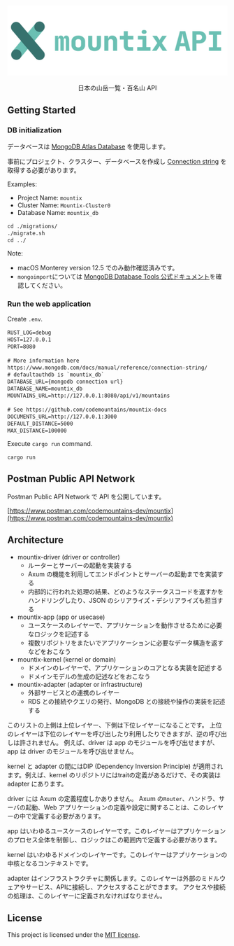 <div align="center">
  <img src="assets/mountix-logo.png" alt="mountix api"/>
  <p>日本の山岳一覧・百名山 API</p>
</div>

## Getting Started

### DB initialization

データベースは [MongoDB Atlas Database](https://www.mongodb.com/ja-jp/atlas/database) を使用します。

事前にプロジェクト、クラスター、データベースを作成し [Connection string](https://www.mongodb.com/docs/manual/reference/connection-string/) を取得する必要があります。

Examples:

- Project Name: `mountix`
- Cluster Name: `Mountix-Cluster0`
- Database Name: `mountix_db`

```shell
cd ./migrations/
./migrate.sh
cd ../
```

Note:

- macOS Monterey version 12.5 でのみ動作確認済みです。
- `mongoimport`については [MongoDB Database Tools 公式ドキュメント](https://www.mongodb.com/docs/database-tools/)を確認してください。


### Run the web application

Create `.env`.

```text:.env
RUST_LOG=debug
HOST=127.0.0.1
PORT=8080

# More information here https://www.mongodb.com/docs/manual/reference/connection-string/
# defaultauthdb is `mountix_db`
DATABASE_URL={mongodb connection url}
DATABASE_NAME=mountix_db
MOUNTAINS_URL=http://127.0.0.1:8080/api/v1/mountains

# See https://github.com/codemountains/mountix-docs
DOCUMENTS_URL=http://127.0.0.1:3000
DEFAULT_DISTANCE=5000
MAX_DISTANCE=100000
```

Execute `cargo run` command.

```shell
cargo run
```

## Postman Public API Network

Postman Public API Network で API を公開しています。

[https://www.postman.com/codemountains-dev/mountix](https://www.postman.com/codemountains-dev/mountix)

## Architecture

- mountix-driver (driver or controller)
  - ルーターとサーバーの起動を実装する
  - Axum の機能を利用してエンドポイントとサーバーの起動までを実装する
  - 内部的に行われた処理の結果、どのようなステータスコードを返すかをハンドリングしたり、JSON のシリアライズ・デシリアライズも担当する
- mountix-app (app or usecase)
  - ユースケースのレイヤーで、アプリケーションを動作させるために必要なロジックを記述する
  - 複数リポジトリをまたいでアプリケーションに必要なデータ構造を返すなどをおこなう
- mountix-kernel (kernel or domain)
  - ドメインのレイヤーで、アプリケーションのコアとなる実装を記述する
  - ドメインモデルの生成の記述などをおこなう
- mountix-adapter (adapter or infrastructure)
  - 外部サービスとの連携のレイヤー
  - RDS との接続やクエリの発行、MongoDB との接続や操作の実装を記述する

このリストの上側は上位レイヤー、下側は下位レイヤーになることです。
上位のレイヤーは下位のレイヤーを呼び出したり利用したりできますが、逆の呼び出しは許されません。
例えば、driver は app のモジュールを呼び出せますが、app は driver のモジュールを呼び出せません。

kernel と adapter の間にはDIP (Dependency Inversion Principle) が適用されます。例えば、kernel のリポジトリにはtraitの定義があるだけで、その実装は adapter にあります。

driver には Axum の定義程度しかありません。 Axum の`Router`、ハンドラ、サーバの起動、Web アプリケーションの定義や設定に関することは、このレイヤーの中で定義する必要があります。

app はいわゆるユースケースのレイヤーです。このレイヤーはアプリケーションのプロセス全体を制御し、ロジックはこの範囲内で定義する必要があります。

kernel はいわゆるドメインのレイヤーです。このレイヤーはアプリケーションの中核となるコンテキストです。

adapter はインフラストラクチャに関係します。このレイヤーは外部のミドルウェアやサービス、APIに接続し、アクセスすることができます。 アクセスや接続の処理は、このレイヤーに定義されなければなりません。

## License

This project is licensed under the [MIT license](LICENSE).
